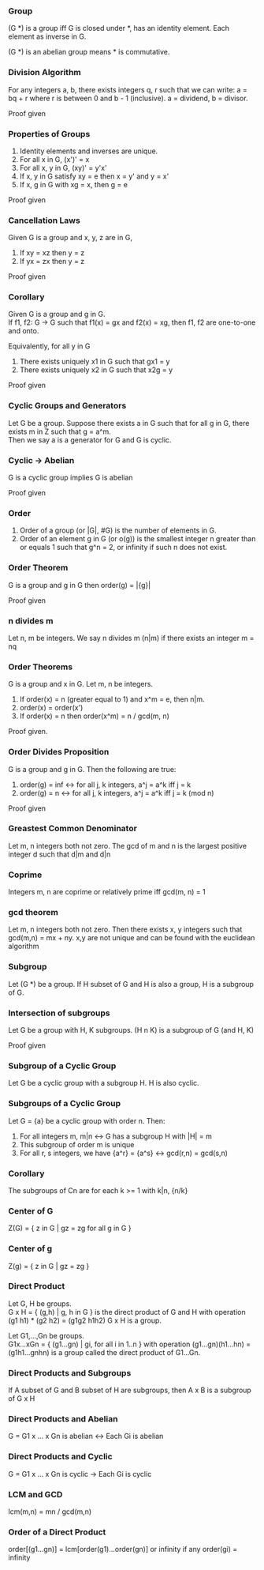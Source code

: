 ### Group
(G *) is a group iff G is closed under *, has an identity element. Each element as inverse in G.

(G *) is an abelian group means * is commutative.

### Division Algorithm 
For any integers a, b, there exists integers q, r such that we can write: a = bq + r where r is between 0 and b - 1 (inclusive).
a = dividend, b = divisor.

Proof given

### Properties of Groups
1. Identity elements and inverses are unique.
2. For all x in G, (x')' = x
3. For all x, y in G, (xy)' = y'x'
4. If x, y in G satisfy xy = e then x = y' and y = x'
5. If x, g in G with xg = x, then g = e

Proof given

### Cancellation Laws
Given G is a group and x, y, z are in G,
1. If xy = xz then y = z
2. If yx = zx then y = z

Proof given

### Corollary
Given G is a group and g in G.   
If f1, f2: G -> G such that f1(x) = gx and f2(x) = xg, then f1, f2 are one-to-one and onto.   

Equivalently, for all y in G
1. There exists uniquely x1 in G such that gx1 = y
2. There exists uniquely x2 in G such that x2g = y

Proof given

### Cyclic Groups and Generators
Let G be a group. Suppose there exists a in G such that for all g in G, there exists m in Z such that g = a^m.    
Then we say a is a generator for G and G is cyclic.

### Cyclic -> Abelian
G is a cyclic group implies G is abelian

Proof given

### Order
1. Order of a group (or |G|, #G) is the number of elements in G.
2. Order of an element g in G  (or o(g)) is the smallest integer n greater than or equals 1 such that g^n = 2, or infinity if such n does not exist.

### Order Theorem
G is a group and g in G then order(g) = |{g}|

Proof given

### n divides m
Let n, m be integers. We say n divides m (n|m) if there exists an integer m = nq

### Order Theorems
G is a group and x in G. Let m, n be integers. 
1. If order(x) = n (greater equal to  1) and x^m = e, then n|m.
2. order(x) = order(x')
3. If order(x) = n then order(x^m) = n / gcd(m, n)

Proof given.

### Order Divides Proposition
G is a group and g in G. Then the following are true:
1. order(g) = inf <-> for all j, k integers, a^j = a^k iff j = k
2. order(g) = n   <-> for all j, k integers, a^j = a^k iff j = k (mod n)

Proof given

### Greastest Common Denominator
Let m, n integers both not zero. The gcd of m and n is the largest positive integer d such that d|m and d|n

### Coprime
Integers m, n are coprime or relatively prime iff gcd(m, n) = 1

### gcd theorem
Let m, n integers both not zero. Then there exists x, y integers such that gcd(m,n) = mx + ny. 
x,y are not unique and can be found with the euclidean algorithm

### Subgroup
Let (G *) be a group. If H subset of G and H is also a group, H is a subgroup of G.

### Intersection of subgroups
Let G be a group with H, K subgroups. (H n K) is a subgroup of G (and H, K)

Proof given

### Subgroup of a Cyclic Group
Let G be a cyclic group with a subgroup H. H is also cyclic.

### Subgroups of a Cyclic Group
Let G  = {a} be a cyclic group with order n. Then:
1. For all integers m, m|n <-> G has a subgroup H with |H| = m
2. This subgroup of order m is unique
3. For all r, s integers, we have {a^r} = {a^s} <-> gcd(r,n) = gcd(s,n)

### Corollary
The subgroups of Cn are for each k >= 1 with k|n, {n/k}

### Center of G
Z(G) = { z in G | gz = zg for all g in G }

### Center of g
Z(g) = { z in G | gz = zg }

### Direct Product
Let G, H be groups.   
G x H = { (g,h) | g, h in G } is the direct product of G and H with operation (g1 h1) * (g2 h2) = (g1g2 h1h2)
G x H is a group.

Let G1,...,Gn be groups.    
G1x...xGn = { (g1...gn) | gi, for all i in 1..n } with operation (g1...gn)(h1...hn) = (g1h1...gnhn) 
is a group called the direct product of G1...Gn.

### Direct Products and Subgroups
If A subset of G and B subset of H are subgroups, then A x B is a subgroup of G x H

### Direct Products and Abelian
G = G1 x ... x Gn is abelian <-> Each Gi is abelian

### Direct Products and Cyclic
G = G1 x ... x Gn is cyclic -> Each Gi is cyclic

### LCM and GCD
lcm(m,n) = mn / gcd(m,n)

### Order of a Direct Product
order[(g1...gn)] = lcm[order(g1)...order(gn)] or infinity if any order(gi) = infinity

### 










